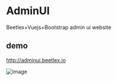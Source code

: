 # AdminUI
Beetlex+Vuejs+Bootstrap admin ui website

## demo
http://adminui.beetlex.io

![image](https://user-images.githubusercontent.com/2564178/79123231-44d79180-7dcc-11ea-9fc2-7fccabf67ace.png)

